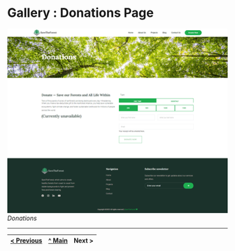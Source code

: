 # Gallery : Donations Page

![Donations](../images/gallery/13.png)
_Donations_

---
[< Previous](g12.md) | [^ Main](../../../../) | Next >
:--- | :---: | ---: 
